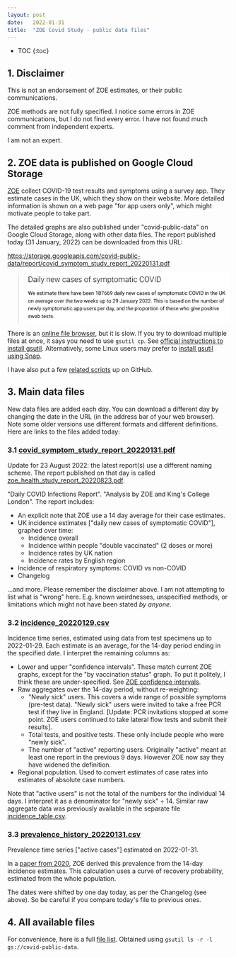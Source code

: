 ```yaml
---
layout: post
date:   2022-01-31
title:  "ZOE Covid Study - public data files"
---
```


* TOC
{:toc}

## 1. Disclaimer

This is not an endorsement of ZOE estimates, or their public communications.

ZOE methods are not fully specified.  I notice some errors in ZOE communications, but I do not find every error.  I have not found much comment from independent experts.

I am not an expert.

## 2. ZOE data is published on Google Cloud Storage

[ZOE][COVID-symptom-study] collect COVID-19 test results and symptoms using a survey app.  They estimate cases in the UK, which they show on their website.  More detailed information is shown on a web page "for app users only", which might motivate people to take part.

[COVID-symptom-study]: https://en.wikipedia.org/wiki/COVID_Symptom_Study

The detailed graphs are also published under "covid-public-data" on Google Cloud Storage, along with other data files.  The report published today (31 January, 2022) can be downloaded from this URL:

<https://storage.googleapis.com/covid-public-data/report/covid_symptom_study_report_20220131.pdf>

> <img src="/assets/for-post/2022-01-31-zoe-covid-study/covid_symptom_study_report.png" alt="We estimate there have been 187669 daily new cases of symptomatic COVID in the UK on average over the two weeks up to 29 January 2022. This is based on the number of newly symptomatic app users per day, and the proportion of these who give positive swab tests.">

There is an [online file browser][GS-browser], but it is slow.  If you try to download multiple files at once, it says you need to use `gsutil cp`.  See [official instructions to install gsutil][gsutil-install]. Alternatively, some Linux users may prefer to [install gsutil using Snap][google-cloud-sdk-snap].

I have also put a few [related scripts][my-scripts] up on GitHub.

[GS-browser]: https://console.cloud.google.com/storage/browser/covid-public-data;tab=objects?prefix=&forceOnObjectsSortingFiltering=false
[gsutil-install]: https://cloud.google.com/storage/docs/gsutil_install
[google-cloud-sdk-snap]: https://snapcraft.io/google-cloud-sdk
[my-scripts]: https://github.com/sourcejedi/nova-covid

## 3. Main data files

New data files are added each day.  You can download a different day by changing the date in the URL (in the address bar of your web browser).  Note some older versions use different formats and different definitions.  Here are links to the files added today:

### 3.1 [covid_symptom_study_report_20220131.pdf][report_20220131]

[report_20220131]: https://storage.googleapis.com/covid-public-data/report/covid_symptom_study_report_20220131.pdf

Update for 23 August 2022: the latest report(s) use a different naming scheme. The report published on that day is called [zoe_health_study_report_20220823.pdf][report_20220823].

"Daily COVID Infections Report". "Analysis by ZOE and King's College London". The report includes:

* An explicit note that ZOE use a 14 day average for their case estimates.
* UK incidence estimates \["daily new cases of symptomatic COVID"\], graphed over time:
  * Incidence overall
  * Incidence within people "double vaccinated" (2 doses or more)
  * Incidence rates by UK nation
  * Incidence rates by English region
* Incidence of respiratory symptoms: COVID vs non-COVID
* Changelog

...and more. Please remember the disclaimer above. I am not attempting to list what is "wrong" here. E.g. known weirdnesses, unspecified methods, or limitations which might not have been stated *by anyone*.

[report_20220823]: https://storage.googleapis.com/covid-public-data/report/zoe_health_study_report_20220823.pdf


### 3.2 [incidence_20220129.csv][incidence_20220129]

[incidence_20220129]: https://storage.googleapis.com/covid-public-data/csv/incidence_20220129.csv

Incidence time series, estimated using data from test specimens up to 2022-01-29. Each estimate is an average, for the 14-day period ending in the specified date.  I interpret the remaining columns as:

* Lower and upper "confidence intervals". These match current ZOE graphs, except for the "by vaccination status" graph. To put it politely, I think these are under-specified. See [ZOE confidence intervals][ZOE-CI].
* Raw aggregates over the 14-day period, without re-weighting:
  * "Newly sick" users. This covers a wide range of possible symptoms (pre-test data). "Newly sick" users were invited to take a free PCR test if they live in England. \[Update: PCR invitations stopped at some point. ZOE users continued to take lateral flow tests and submit their results\].
  * Total tests, and positive tests. These only include people who were "newly sick".
  * The number of "active" reporting users. Originally "active" meant at least one report in the previous 9 days. However ZOE now say they have widened the definition.
* Regional population. Used to convert estimates of case rates into estimates of absolute case numbers.

Note that "active users" is not the total of the numbers for the individual 14 days. I interpret it as a denominator for "newly sick" ÷ 14. Similar raw aggregate data was previously available in the separate file [incidence_table.csv][incidence_table].

[ZOE-CI]: /2022/02/27/zoe-covid-confidence-intervals.html
[incidence_table]: /2022/02/02/zoe-covid-study-part-2-methods.html#31-incidence-tablecsv

### 3.3 [prevalence_history_20220131.csv][prevalence_history_20220131]

[prevalence_history_20220131]: https://storage.googleapis.com/covid-public-data/csv/RevisedStats/prevalence_history_20220131.csv

Prevalence time series \["active cases"\] estimated on 2022-01-31.

In a [paper from 2020][ZOE-method-prevalence], ZOE derived this prevalence from the 14-day incidence estimates. This calculation uses a curve of recovery probability, estimated from the whole population.

The dates were shifted by one day today, as per the Changelog (see above). So be careful if you compare today's file to previous ones.

[ZOE-method-prevalence]: /2022/02/02/zoe-covid-study-part-2-methods.html

## 4. All available files

For convenience, here is a full [file list][gsutil-ls]. Obtained using `gsutil ls -r -l gs://covid-public-data`.

[gsutil-ls]: /assets/for-post/2022-01-31-zoe-covid-study/gsutil-ls-recursive.txt

